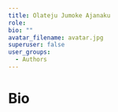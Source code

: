 ```yaml
---
title: Olateju Jumoke Ajanaku
role: 
bio: ""
avatar_filename: avatar.jpg
superuser: false
user_groups:
  - Authors
---
```


# Bio



